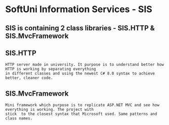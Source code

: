 # SoftUni Information Services - SIS
## SIS is containing 2 class libraries - SIS.HTTP & SIS.MvcFramework

## SIS.HTTP
```
HTTP server made in university. It purpose is to understand better how HTTP is working by separating everything
in different classes and using the newest C# 8.0 syntax to achieve better, cleaner code.
```

## SIS.MvcFramework
```
Mini framework which purpose is to replicate ASP.NET MVC and see how everything is working. The project with 
stick  to the closest syntax that Microsoft used. Same patterns and class names.
```
